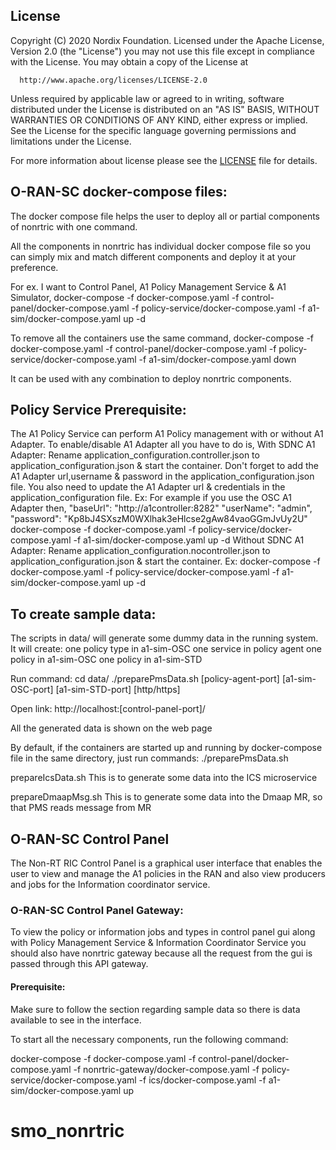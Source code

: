 ## License
Copyright (C) 2020 Nordix Foundation.
Licensed under the Apache License, Version 2.0 (the "License")
you may not use this file except in compliance with the License.
You may obtain a copy of the License at

      http://www.apache.org/licenses/LICENSE-2.0

Unless required by applicable law or agreed to in writing, software
distributed under the License is distributed on an "AS IS" BASIS,
WITHOUT WARRANTIES OR CONDITIONS OF ANY KIND, either express or implied.
See the License for the specific language governing permissions and
limitations under the License.

For more information about license please see the [LICENSE](LICENSE.txt) file for details.

## O-RAN-SC docker-compose files:
The docker compose file helps the user to deploy all or partial components of nonrtric with one command.

All the components in nonrtric has individual docker compose file so you can simply mix and match different components and deploy
it at your preference.

For ex.
I want to Control Panel, A1 Policy Management Service & A1 Simulator,
docker-compose -f docker-compose.yaml -f control-panel/docker-compose.yaml -f policy-service/docker-compose.yaml -f a1-sim/docker-compose.yaml up -d

To remove all the containers use the same command,
docker-compose -f docker-compose.yaml -f control-panel/docker-compose.yaml -f policy-service/docker-compose.yaml -f a1-sim/docker-compose.yaml down

It can be used with any combination to deploy nonrtric components.

## Policy Service Prerequisite:
The A1 Policy Service can perform A1 Policy management with or without A1 Adapter. To enable/disable A1 Adapter all you have to do is,
With SDNC A1 Adapter:
Rename application_configuration.controller.json to application_configuration.json & start the container. Don't forget to add the A1 Adapter url,username & password in the application_configuration.json file.
You also need to update the A1 Adapter url & credentials in the application_configuration file.
Ex:
For example if you use the OSC A1 Adapter then,
"baseUrl": "http://a1controller:8282"
"userName": "admin",
"password": "Kp8bJ4SXszM0WXlhak3eHlcse2gAw84vaoGGmJvUy2U"
docker-compose -f docker-compose.yaml -f policy-service/docker-compose.yaml -f a1-sim/docker-compose.yaml up -d
Without SDNC A1 Adapter:
Rename application_configuration.nocontroller.json to application_configuration.json & start the container.
Ex:
docker-compose -f docker-compose.yaml -f policy-service/docker-compose.yaml -f a1-sim/docker-compose.yaml up -d

## To create sample data:
The scripts in data/ will generate some dummy data in the running system.
It will create:
one policy type in a1-sim-OSC
one service in policy agent
one policy in a1-sim-OSC
one policy in a1-sim-STD

Run command:
cd data/
./preparePmsData.sh [policy-agent-port] [a1-sim-OSC-port] [a1-sim-STD-port] [http/https]

Open link:
http://localhost:[control-panel-port]/

All the generated data is shown on the web page

By default, if the containers are started up and running by docker-compose file in the same directory, just run commands:
./preparePmsData.sh

prepareIcsData.sh
This is to generate some data into the ICS microservice

prepareDmaapMsg.sh
This is to generate some data into the Dmaap MR, so that PMS reads message from MR

## O-RAN-SC Control Panel

The Non-RT RIC Control Panel is a graphical user interface that enables the user to view and manage the A1 policies in the RAN and also view producers and jobs for the Information coordinator service.

### O-RAN-SC Control Panel Gateway:

To view the policy or information jobs and types in control panel gui along with Policy Management Service & Information Coordinator Service you should also have nonrtric gateway because all the request from the gui is passed through this API gateway.

#### Prerequisite:

Make sure to follow the section regarding sample data so there is data available to see in the interface.

To start all the necessary components, run the following command:

docker-compose -f docker-compose.yaml -f control-panel/docker-compose.yaml -f nonrtric-gateway/docker-compose.yaml -f policy-service/docker-compose.yaml -f ics/docker-compose.yaml -f a1-sim/docker-compose.yaml up
# smo_nonrtric
